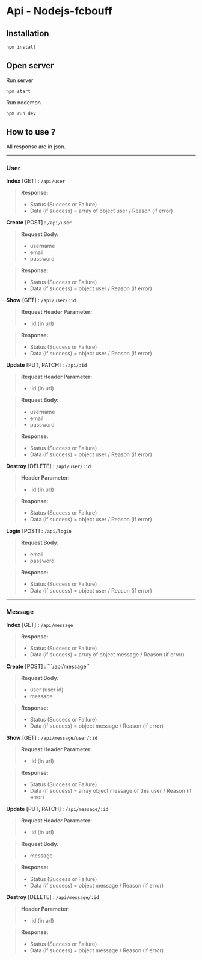 # Api - Nodejs-fcbouff

## Installation
```
npm install
```

## Open server

Run server
```
npm start 
```
Run nodemon
```
npm run dev
```

## How to use ?

All response are in json.

___

### User

**Index** [GET] : ```/api/user```
>**Response:**
>- Status (Success or Failure)
>- Data (if success) = array of object user / Reason (if error)


**Create** [POST] : ```/api/user```
>**Request Body:** 
>- username
>- email
>- password

>**Response:**
>- Status (Success or Failure)
>- Data (if success) = object user / Reason (if error)


**Show** [GET] : ```/api/user/:id```
>**Request Header Parameter:**
> - :id (in url)

>**Response:**
>- Status (Success or Failure)
>- Data (if success) = object user / Reason (if error)


**Update** [PUT, PATCH] : ```/api/:id```
>**Request Header Parameter:**
> - :id (in url)

>**Request Body:**
>- username
>- email
>- password

>**Response:**
>- Status (Success or Failure)
>- Data (if success) = object user / Reason (if error)


**Destroy** [DELETE] : ```/api/user/:id```
>**Header Parameter:**
> - :id (in url)

>**Response:**
>- Status (Success or Failure)
>- Data (if success) = object user / Reason (if error)


**Login** [POST] : ```/api/login```
>**Request Body:**
>- email
>- password

>**Response:**
>- Status (Success or Failure)
>- Data (if success) = object user / Reason (if error)

___

### Message

**Index** [GET] : ```/api/message```
>**Response:**
>- Status (Success or Failure)
>- Data (if success) = array of object message / Reason (if error)


**Create** [POST] : ```/api/message``
>**Request Body:**
>- user (user id)
>- message

>**Response:**
>- Status (Success or Failure)
>- Data (if success) = object message / Reason (if error)


**Show** [GET] : ```/api/message/user/:id```
>**Request Header Parameter:**
> - :id (in url)

>**Response:**
>- Status (Success or Failure)
>- Data (if success) = array object message of this user / Reason (if error)


**Update** [PUT, PATCH] : ```/api/message/:id```
>**Request Header Parameter:**
> - :id (in url)

>**Request Body:**
>- message

>**Response:**
>- Status (Success or Failure)
>- Data (if success) = object message / Reason (if error)


**Destroy** [DELETE] : ```/api/message/:id```
>**Header Parameter:**
> - :id (in url)

>**Response:**
>- Status (Success or Failure)
>- Data (if success) = object message / Reason (if error)

